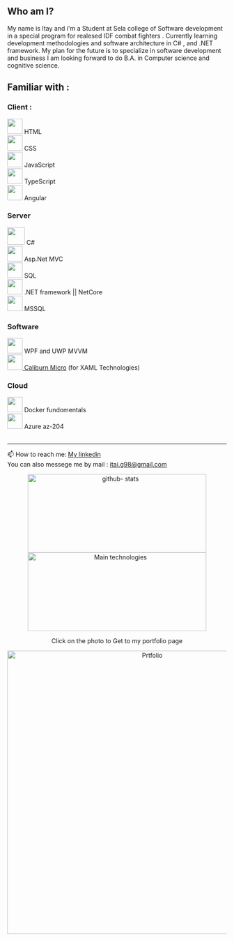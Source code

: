 ## Who am I?
My name is Itay and i'm a Student at Sela college of Software development in a special program for realesed IDF combat fighters .
Currently learning development methodologies and software architecture in C# ,  and .NET framework.
My plan for the future is to specialize in software development and business
I am looking forward to do B.A. in Computer science and cognitive science.
## Familiar with :

<div>
<h3> Client : </h3>
<image width="35" src="Icons/HTML.png"> HTML <br>
<image width="35" src="Icons/CSS.png"> CSS <br> 
<image width="35" src="Icons/JS.jpg"> JavaScript <br>
<image width="35" src="Icons/Typescript.png"> TypeScript <br>
<image width="35" width="33" src="Icons/ANGULAR.png"> Angular <br>

<h3>Server </h3>
<image width="40" src="Icons/csharp.png"> C# <br>
<image width="35" src="Icons/ASP.NET.avif"> Asp.Net MVC <br>
<image width="35" src="Icons/SQL.png"> SQL <br>
<image width="35" src="Icons/NET.png" > .NET framework || NetCore <br>
<image width="35" src="Icons/MSSQL.png"> MSSQL <br>

<h3>Software</h3>
<image width="35" src="Icons/WPF.jpeg"> WPF and UWP MVVM <br>
 <a href="https://github.com/Caliburn-Micro/Caliburn.Micro">
 <image width="35" src="Icons/CALIBURN-MICRO.png"> Caliburn Micro</a> (for XAML Technologies) <br>

<h3>Cloud</h3>
<image width="35" src="Icons/DOCKER.webp"> Docker fundomentals <br>
<image width="35" src="Icons/Microsoft_Azure_Logo.png"> Azure az-204 <br>

</div>
<br>
<hr>
 📫 How to reach me:
<a href="https://www.linkedin.com/in/itay-getahun/">My linkedin</a>
<br>
You can also messege me by mail : <a href="itai.g98@gmail.com">itai.g98@gmail.com</a>


<p align="center">
<a href="https://github.com/itayG98">
  <img height="180em" width="410em" src="https://github-readme-stats-eight-theta.vercel.app/api?username=itayG98&show_icons=true&theme=buefy&include_all_commits=true&count_private=true" alt="github- stats"/>
  <img height="180em" width="410em" src="https://github-readme-stats-eight-theta.vercel.app/api/top-langs/?username=itayG98&layout=compact&langs_count=8&theme=buefy" alt="Main technologies"/>
</a>
</p>
<div>
<div align="center">
<p>Click on the photo to Get to my portfolio page</p>
<a href="https://itayg98.github.io/Itay-Getahun-Portfolio/">
         <img alt="Prtfolio" src="https://user-images.githubusercontent.com/91791115/204081024-7ea4541e-6f4a-460c-b2b9-b062a10fb43f.JPG"
         width="650">
      </a>

</div>
